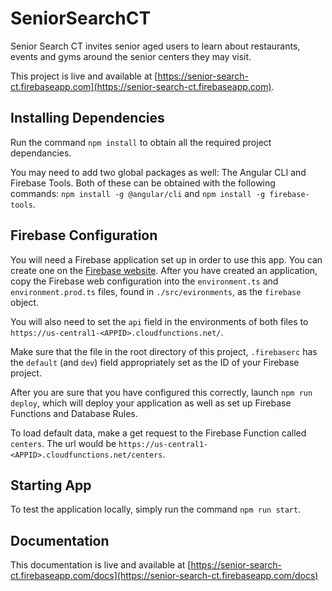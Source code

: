 # SeniorSearchCT

Senior Search CT invites senior aged users to learn about restaurants, events and gyms around the senior centers they may visit.

This project is live and available at [https://senior-search-ct.firebaseapp.com](https://senior-search-ct.firebaseapp.com).

## Installing Dependencies

Run the command `npm install` to obtain all the required project dependancies. 

You may need to add two global packages as well: The Angular CLI and Firebase Tools. Both of these can be obtained with the following commands: `npm install -g @angular/cli` and `npm install -g firebase-tools`.


## Firebase Configuration

You will need a Firebase application set up in order to use this app. You can create one on the [Firebase website](https://firebase.com/). After you have created an application, copy the Firebase web configuration into the `environment.ts` and `environment.prod.ts` files, found in `./src/evironments`, as the `firebase` object.

You will also need to set the `api` field in the environments of both files to `https://us-central1-<APPID>.cloudfunctions.net/`.

Make sure that the file in the root directory of this project, `.firebaserc` has the `default` (and `dev`) field appropriately set as the ID of your Firebase project.

After you are sure that you have configured this correctly, launch `npm run deploy`, which will deploy your application as well as set up Firebase Functions and Database Rules.

To load default data, make a get request to the Firebase Function called `centers`. The url would be `https://us-central1-<APPID>.cloudfunctions.net/centers`.

## Starting App
To test the application locally, simply run the command `npm run start`.


## Documentation
This documentation is live and available at [https://senior-search-ct.firebaseapp.com/docs](https://senior-search-ct.firebaseapp.com/docs)